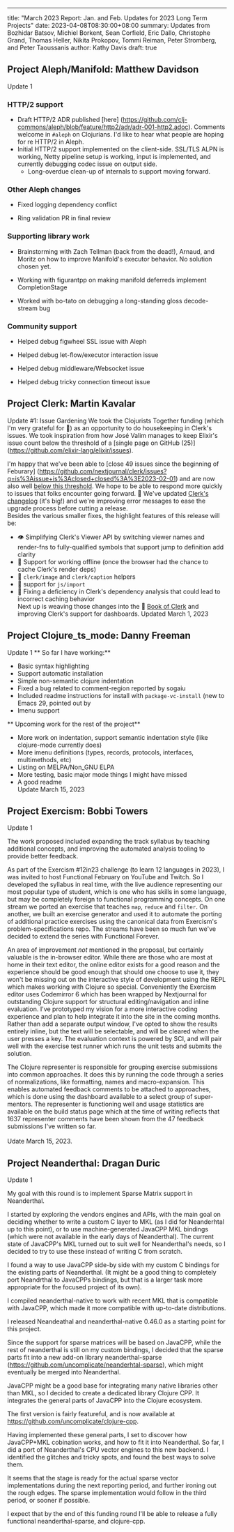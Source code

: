 ---
title: "March 2023 Report: Jan. and Feb. Updates for 2023 Long Term Projects"
date: 2023-04-08T08:30:00+08:00
summary: Updates from Bozhidar Batsov, Michiel Borkent, Sean Corfield, Eric Dallo, Christophe Grand, Thomas Heller, Nikita Prokopov, Tommi Reiman, Peter Stromberg, and Peter Taoussanis
author: Kathy Davis
draft: true

## Project Aleph/Manifold: Matthew Davidson
Update 1

### HTTP/2 support

- Draft HTTP/2 ADR published [here] (https://github.com/clj-commons/aleph/blob/feature/http2/adr/adr-001-http2.adoc). Comments welcome in `#aleph` on Clojurians. I'd like to hear what people are hoping for re HTTP/2 in Aleph.
- Initial HTTP/2 support implemented on the client-side. SSL/TLS ALPN is working, Netty pipeline setup is working, input is implemented, and currently debugging codec issue on output side.
  - Long-overdue clean-up of internals to support moving forward.

### Other Aleph changes

- Fixed logging dependency conflict

- Ring validation PR in final review

### Supporting library work

- Brainstorming with Zach Tellman (back from the dead!), Arnaud, and Moritz on how to improve Manifold's executor behavior. No solution chosen yet.

- Working with figurantpp on making manifold deferreds implement CompletionStage

- Worked with bo-tato on debugging a long-standing gloss decode-stream bug

### Community support

- Helped debug figwheel SSL issue with Aleph

- Helped debug let-flow/executor interaction issue

- Helped debug middleware/Websocket issue

- Helped debug tricky connection timeout issue  


## Project Clerk: Martin Kavalar 
Update #1: Issue Gardening 
We took the Clojurists Together funding (which I'm very grateful for 🙏) as an opportunity to do housekeeping in Clerk's issues.
We took inspiration from how José Valim manages to keep Elixir's issue count below the threshold of a [single page on GitHub (25)] (https://github.com/elixir-lang/elixir/issues). 
 
I'm happy that we've been able to [close 49 issues since the beginning of Feburary] (https://github.com/nextjournal/clerk/issues?q=is%3Aissue+is%3Aclosed+closed%3A%3E2023-02-01) and are now also well [below this threshold](https://github.com/nextjournal/clerk/issues). We hope to be able to respond more quickly to issues that folks encounter going forward. 🤞 
We've updated [Clerk's changelog](https://github.com/nextjournal/clerk/blob/17df9a51028b8ab046f3080aba685ee72c8f4257/CHANGELOG.md#unreleased) (it's big!) and we're improving error messages to ease the upgrade process before cutting a release.  
Besides the various smaller fixes, the highlight features of this release will be: 
* 👁 Simplifying Clerk's Viewer API by switching viewer names and render-fns to fully-qualified symbols that support jump to definition add clarity
* 🔌 Support for working offline (once the browser had the chance to cache Clerk's render deps)
* 🌄 `clerk/image` and `clerk/caption` helpers
* 📇  support for `js/import`
* 🐞 Fixing a deficiency in Clerk's dependency analysis that could lead to incorrect caching behavior  
Next up is weaving those changes into the 📖 [Book of Clerk](https://book.clerk.vision) and improving Clerk's support for dashboards. 
Updated March 1, 2023  



## Project Clojure_ts_mode: Danny Freeman   
Update 1
** So far I have working:**
- Basic syntax highlighting
- Support automatic installation
- Simple non-semantic clojure indentation
- Fixed a bug related to comment-region reported by sogaiu
- Included readme instructions for install with `package-vc-install` (new to Emacs 29, pointed out by
- Imenu support
 
** Upcoming work for the rest of the project**
- More work on indentation, support semantic indentation style (like clojure-mode currently does)
- More imenu definitions (types, records, protocols, interfaces, multimethods, etc)
- Listing on MELPA/Non_GNU ELPA
- More testing, basic major mode things I might have missed
- A good readme  
Update March 15, 2023   


## Project Exercism: Bobbi Towers
Update 1

The work proposed included expanding the track syllabus by teaching additional concepts, and improving the automated analysis tooling to provide better feedback.<br> 

As part of the Exercism #12in23 challenge (to learn 12 languages in 2023), I was invited to host Functional February on YouTube and Twitch. So I developed the syllabus in real time, with the live audience representing our most popular type of student, which is one who has skills in some language, but may be completely foreign to functional programming concepts. On one stream we ported an exercise that teaches `map`, `reduce` and `filter`. On another, we built an exercise generator and used it to automate the porting of additional practice exercises using the canonical data from Exercism's problem-specifications repo. The streams have been so much fun we've decided to extend the series with Functional Forever. <br> 

An area of improvement *not* mentioned in the proposal, but certainly valuable is the in-browser editor. While there are those who are most at home in their text editor, the online editor exists for a good reason and the experience should be good enough that should one choose to use it, they won't be missing out on the interactive style of development using the REPL which makes working with Clojure so special. Conveniently the Exercism editor uses Codemirror 6 which has been wrapped by Nextjournal for outstanding Clojure support for structural editing/navigation and inline evaluation. I've prototyped my vision for a more interactive coding experience and plan to help integrate it into the site in the coming months. Rather than add a separate output window, I've opted to show the results entirely inline, but the text will be selectable, and will be cleared when the user presses a key. The evaluation context is powered by SCI, and will pair well with the exercise test runner which runs the unit tests and submits the solution. <br>  

The Clojure representer is responsible for grouping exercise submissions into common approaches. It does this by running the code through a series of normalizations, like formatting, names and macro-expansion. This enables automated feedback comments to be attached to approaches, which is done using the dashboard available to a select group of super-mentors. The representer is functioning well and usage statistics are available on the build status page which at the time of writing reflects that 1637 representer comments have been shown from the 47 feedback submissions I've written so far. <br>  
Udate March 15, 2023.  


## Project Neanderthal: Dragan Duric
Update 1

My goal with this round is to implement Sparse Matrix support in Neanderthal.

I started by exploring the vendors engines and APIs, with the main goal on deciding whether to write
a custom C layer to MKL (as I did for Neanderhtal up to this point), or to use machine-generated JavaCPP MKL bindings (which were not available in the early days of Neanderthal). The current state of JavaCPP's MKL turned out to suit well for Neanderthal's needs, so I decided to try to use these instead of writing C from scratch.

I found a way to use JavaCPP side-by side with my custom C bindings for the existing parts of Neanderthal. (It might be a good thing to completely port Neandrthal to JavaCPPs bindings, but that is a larger task more appropriate for the focused project of its own).

I compiled neanderthal-native to work with recent MKL that is compatible with JavaCPP, which made it more compatible with up-to-date distributions.

I released Neandeathal and neanderthal-native 0.46.0 as a starting point for this project.

Since the support for sparse matrices will be based on JavaCPP, while the rest of neanderthal is still on my custom bindings,
I decided that the sparse parts fit into a new add-on library neanderthal-sparse (https://github.com/uncomplicate/neanderhtal-sparse), which might eventually be merged into Neanderthal.

JavaCPP might be a good base for integrating many native libraries other than MKL, so I decided to create a dedicated library Clojure CPP. It integrates the general parts of JavaCPP into the Clojure ecosystem.

The first version is fairly featureful, and is now available at https://github.com/uncomplicate/clojure-cpp.

Having implemented these general parts, I set to discover how JavaCPP+MKL cobination works, and how to fit it into Neanderthal. So far, I did a port of Neanderthal's CPU vector engines to this new backend.
I identified the glitches and tricky spots, and found the best ways to solve them.

It seems that the stage is ready for the actual sparse vector implementations during the next reporting period, and further ironing out the rough edges. The sparse implementation would follow in the third period, or sooner if possible.

I expect that by the end of this funding round I'll be able to release a fully functional neanderthal-sparse, and clojure-cpp.
